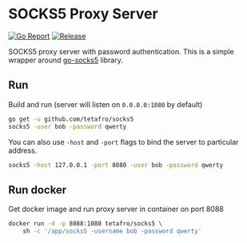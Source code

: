 # SOCKS5 Proxy Server

[![Go Report](https://goreportcard.com/badge/github.com/tetafro/socks5)](https://goreportcard.com/report/github.com/tetafro/socks5)
[![Release](https://img.shields.io/github/tag/tetafro/socks5.svg)](https://github.com/tetafro/socks5/releases)

SOCKS5 proxy server with password authentication. This is a simple wrapper
around [go-socks5](https://github.com/armon/go-socks5) library.

## Run

Build and run (server will listen on `0.0.0.0:1080` by default)
```sh
go get -u github.com/tetafro/socks5
socks5 -user bob -password qwerty
```

You can also use `-host` and `-port` flags to bind the server to particular address.
```sh
socks5 -host 127.0.0.1 -port 8080 -user bob -password qwerty
```

## Run docker

Get docker image and run proxy server in container on port 8088
```sh
docker run -d -p 8088:1080 tetafro/socks5 \
    sh -c '/app/socks5 -username bob -password qwerty'
```
